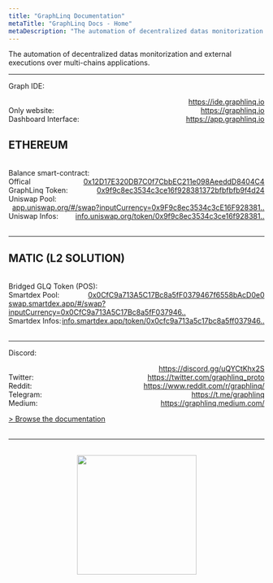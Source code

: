 ```yaml
---
title: "GraphLinq Documentation"
metaTitle: "GraphLinq Docs - Home"
metaDescription: "The automation of decentralized datas monitorization and external executions over multi-chains applications."
---
```


The automation of decentralized datas monitorization and external executions over multi-chains applications.

<hr/>


Graph IDE:  <div style="float:right;"><a href="https://ide.graphlinq.io">https://ide.graphlinq.io</a></div><br/>
Only website:  <div style="float:right;"><a href="https://graphlinq.io">https://graphlinq.io</a></div><br/>
Dashboard Interface:  <div style="float:right;"><a href="https://app.graphlinq.io">https://app.graphlinq.io</a></div><br/>


<h2>ETHEREUM</h2>
<br/>
Balance smart-contract: <div style="float:right;padding-left:50px;"><a href="https://etherscan.com/address/0x12D17E320DB7C0f7CbbEC211e098AeeddD8404C4">0x12D17E320DB7C0f7CbbEC211e098AeeddD8404C4</a></div><br/>
Offical GraphLinq Token:  <div style="float:right;"><a href="https://etherscan.com/token/0x9f9c8ec3534c3ce16f928381372bfbfbfb9f4d24">0x9f9c8ec3534c3ce16f928381372bfbfbfb9f4d24</a></div><br/>
Uniswap Pool:  <div style="float:right;"><a href="https://app.uniswap.org/#/swap?inputCurrency=0x9F9c8ec3534c3cE16F928381372BfbFBFb9F4D24">app.uniswap.org/#/swap?inputCurrency=0x9F9c8ec3534c3cE16F928381..</a></div><br/>
Uniswap Infos:  <div style="float:right;"><a href="https://info.uniswap.org/token/0x9f9c8ec3534c3ce16f928381372bfbfbfb9f4d24">info.uniswap.org/token/0x9f9c8ec3534c3ce16f928381..</a></div><br/>
<br/>
<hr/>


<h2>MATIC (L2 SOLUTION)</h2>
<br/>
Bridged GLQ Token (POS):  <div style="float:right;"><a href="https://explorer-mainnet.maticvigil.com/tokens/0x0CfC9a713A5C17Bc8a5fF0379467f6558bAcD0e0">0x0CfC9a713A5C17Bc8a5fF0379467f6558bAcD0e0</a></div><br/>
Smartdex Pool:  <div style="float:right;"><a href="https://swap.smartdex.app/#/swap?inputCurrency=0x0CfC9a713A5C17Bc8a5fF0379467f6558bAcD0e0">swap.smartdex.app/#/swap?inputCurrency=0x0CfC9a713A5C17Bc8a5fF037946..</a></div><br/>
Smartdex Infos:  <div style="float:right;"><a href="https://info.smartdex.app/token/0x0cfc9a713a5c17bc8a5ff0379467f6558bacd0e0">info.smartdex.app/token/0x0cfc9a713a5c17bc8a5ff037946..</a></div><br/>
<br/>
<hr/>

Discord:  <div style="float:right;"><a href="https://https://discord.gg/uQYCtKhx2S">https://discord.gg/uQYCtKhx2S</a></div><br/>
Twitter:  <div style="float:right;"><a href="https://twitter.com/graphlinq_proto">https://twitter.com/graphlinq_proto</a></div><br/>
Reddit:  <div style="float:right;"><a href="https://www.reddit.com/r/graphlinq/">https://www.reddit.com/r/graphlinq/</a></div><br/>
Telegram:  <div style="float:right;"><a href="https://t.me/graphlinq">https://t.me/graphlinq</a></div><br/>
Medium:  <div style="float:right;"><a href="https://graphlinq.medium.com/">https://graphlinq.medium.com/</a></div><br/>


<a href="/introduction">> Browse the documentation</a>
<br/>
<br/>
<hr/>
<br/>
<center>
<img src="https://graphlinq.io/docs-images/eth.png"
     style="margin-bottom:30px;width:235px;" />
</center>